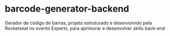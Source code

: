 # barcode-generator-backend
Gerador de código de barras, projeto estruturado e desenvolvido pela Rocketseat no evento Experts, para aprimorar e desenvolver skills back-end
